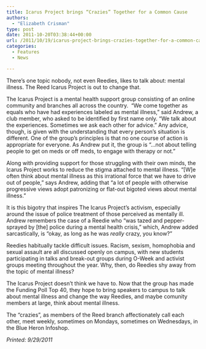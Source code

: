 ```yaml
---
title: Icarus Project brings “Crazies” Together for a Common Cause
authors: 
  - "Elizabeth Crisman"
type: post
date: 2011-10-20T03:38:44+00:00
url: /2011/10/19/icarus-project-brings-crazies-together-for-a-common-cause/
categories:
  - Features
  - News

---
```

There’s one topic nobody, not even Reedies, likes to talk about: mental illness. The Reed Icarus Project is out to change that.

The Icarus Project is a mental health support group consisting of an online community and branches all across the country.  “We come together as equals who have had experiences labeled as mental illness,” said Andrew, a club member, who asked to be identified by first name only. “We talk about the experiences. Sometimes we ask each other for advice.” Any advice, though, is given with the understanding that every person’s situation is different. One of the group’s principles is that no one course of action is appropriate for everyone. As Andrew put it, the group is “&#8230;not about telling people to get on meds or off meds, to engage with therapy or not.”

Along with providing support for those struggling with their own minds, the Icarus Project works to reduce the stigma attached to mental illness. “[W]e often think about mental illness as this irrational force that we have to drive out of people,” says Andrew, adding that “a lot of people with otherwise progressive views adopt patronizing or flat-out bigoted views about mental illness.”

It is this bigotry that inspires The Icarus Project’s activism, especially around the issue of police treatment of those perceived as mentally ill. Andrew remembers the case of a Reedie who “was tazed and pepper-sprayed by [the] police during a mental health crisis,” which, Andrew added sarcastically, is “okay, as long as he was _really_ crazy, you know?”

Reedies habitually tackle difficult issues. Racism, sexism, homophobia and sexual assault are all discussed openly on campus, with new students participating in talks and break-out groups during O-Week and activist groups meeting throughout the year. Why, then, do Reedies shy away from the topic of mental illness?

The Icarus Project doesn’t think we have to. Now that the group has made the Funding Poll Top 40, they hope to bring speakers to campus to talk about mental illness and change the way Reedies, and maybe comunity members at large, think about mental illness.

The “crazies”, as members of the Reed branch affectionately call each other, meet weekly, sometimes on Mondays, sometimes on Wednesdays, in the Blue Heron Infoshop.

_Printed: 9/29/2011_